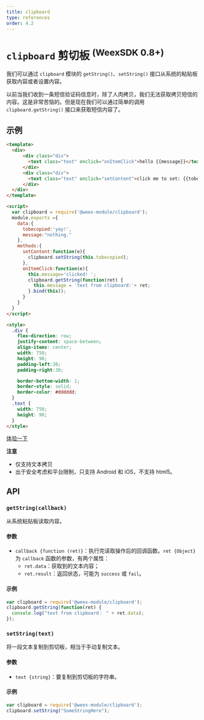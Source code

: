 ```yaml
---
title: clipboard
type: references
order: 4.2
---
```


# `clipboard` 剪切板 <sup>(WeexSDK 0.8+)</sup>

我们可以通过 `clipboard` 模块的 `getString()`、`setString()` 接口从系统的粘贴板获取内容或者设置内容。

以前当我们收到一条短信验证码信息时，除了人肉拷贝，我们无法获取拷贝短信的内容。这是非常苦恼的。但是现在我们可以通过简单的调用 `clipboard.getString()` 接口来获取短信内容了。

## 示例

```html
<template>
  <div>
      <div class="div">
        <text class="text" onclick="onItemClick">hello {{message}}</text>
      </div>
      <div class="div">
        <text class="text" onclick="setContent">click me to set: {{tobecopied}}</text>
      </div>
  </div>
</template>

<script>
  var clipboard = require('@weex-module/clipboard');
  module.exports ={
    data:{
      tobecopied:'yay!',
      message:"nothing."
    },
    methods:{
      setContent:function(e){
        clipboard.setString(this.tobecopied);
      },
      onItemClick:function(e){
        this.message='clicked! ';
        clipboard.getString(function(ret) {
          this.message = 'text from clipboard:'+ ret;
        }.bind(this));
      }
    }
  }
</script>

<style>
  .div {
    flex-direction: row;
    justify-content: space-between;
    align-items: center;
    width: 750;
    height: 90;
    padding-left:30;
    padding-right:30;

    border-bottom-width: 1;
    border-style: solid;
    border-color: #dddddd;
  }
  .text {
    width: 750;
    height: 90;
  }
</style>
```

[体验一下](http://dotwe.org/b6a9d613462d85dce56f81085b094dfa)

**注意**

* 仅支持文本拷贝
* 出于安全考虑和平台限制，只支持 Android 和 iOS，不支持 html5。

## API

### `getString(callback)`

从系统粘贴板读取内容。

#### 参数

* `callback {function (ret)}`：执行完读取操作后的回调函数。`ret {Object}` 为 `callback` 函数的参数，有两个属性：
  - `ret.data`：获取到的文本内容；
  - `ret.result`：返回状态，可能为 `success` 或 `fail`。

#### 示例

```javascript
var clipboard = require('@weex-module/clipboard');
clipboard.getString(function(ret) {
  console.log("text from clipboard： " + ret.data);
});
```

### `setString(text)`

将一段文本复制到剪切板，相当于手动复制文本。

#### 参数

* `text {string}`：要复制到剪切板的字符串。

#### 示例

```javascript
var clipboard = require('@weex-module/clipboard');
clipboard.setString("SomeStringHere");
```
